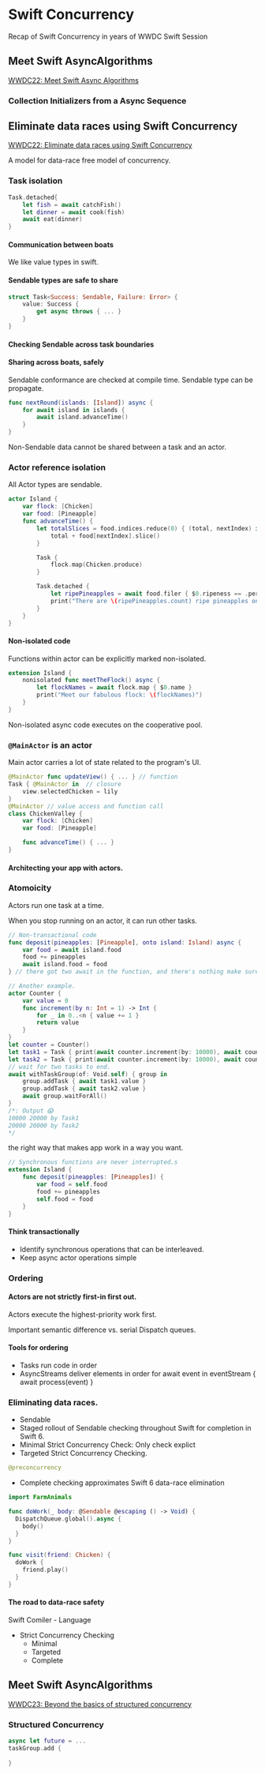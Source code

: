 # Swift Concurrency

Recap of Swift Concurrency in years of WWDC Swift Session

## Meet Swift AsyncAlgorithms
 [WWDC22: Meet Swift Async Algorithms](https://developer.apple.com/wwdc22/110355)

### Collection Initializers from a Async Sequence

## Eliminate data races using Swift Concurrency
[WWDC22: Eliminate data races using Swift Concurrency](https://developer.apple.com/wwdc22/110351)

A model for data-race free model of concurrency.

### Task isolation
```swift
Task.detached{
    let fish = await catchFish()
    let dinner = await cook(fish)
    await eat(dinner)
}
```

#### Communication between boats
We like value types in swift.

#### Sendable types are safe to share
```swift
struct Task<Success: Sendable, Failure: Error> {
    value: Success {
        get async throws { ... }
    }
}
```


#### Checking Sendable across task boundaries

#### Sharing across boats, safely

Sendable conformance are checked at compile time. Sendable type can be propagate.


```swift
func nextRound(islands: [Island]) async {
    for await island in islands {
        await island.advanceTime()
    }
}
```

Non-Sendable data cannot be shared between a task and an actor.

### Actor reference isolation
All Actor types are sendable.

```swift
actor Island {
    var flock: [Chicken]
    var food: [Pineapple]
    func advanceTime() {
        let totalSlices = food.indices.reduce(0) { (total, nextIndex) in 
            total + food[nextIndex].slice()
        }

        Task {
            flock.map(Chicken.produce)
        }

        Task.detached {
            let ripePineapples = await food.filer { $0.ripeness == .perfect }
            print("There are \(ripePineapples.count) ripe pineapples on the island.")
        }
    }
}
```

#### Non-isolated code
Functions within actor can be explicitly marked non-isolated.

```swift
extension Island {
    nonisolated func meetTheFlock() async {
        let flockNames = await flock.map { $0.name }
        print("Meet our fabulous flock: \(flockNames)")
    }
}
```
Non-isolated async code executes on the cooperative pool.

### `@MainActor` is an actor
Main actor carries a lot of state related to the program's UI.

```swift
@MainActor func updateView() { ... } // function
Task { @MainActor in  // closure
    view.selectedChicken = lily
}
@MainActor // value access and function call
class ChickenValley {
    var flock: [Chicken]
    var food: [Pineapple]

    func advanceTime() { ... }
}
```

#### Architecting your app with actors.

### Atomoicity
Actors run one task at a time.

When you stop running on an actor, it can run other tasks.
```swift
// Non-transactional code
func deposit(pineapples: [Pineapple], onto island: Island) async {
    var food = await island.food
    food += pineapples
    await island.food = food
} // there got two await in the function, and there's nothing make sure what happens inside.

// Another example.
actor Counter {
    var value = 0
    func increment(by n: Int = 1) -> Int {
        for _ in 0..<n { value += 1 }
        return value
    }
}
let counter = Counter()
let task1 = Task { print(await counter.increment(by: 10000), await counter.value, "by Task1") }
let task2 = Task { print(await counter.increment(by: 10000), await counter.value, "by Task2") }
// wait for two tasks to end.
await withTaskGroup(of: Void.self) { group in
    group.addTask { await task1.value }
    group.addTask { await task2.value }
    await group.waitForAll()
}
/*: Output 😱
10000 20000 by Task1
20000 20000 by Task2
*/
```
the right way that makes app work in a way you want.
```swift
// Synchronous functions are never interrupted.s
extension Island {
    func deposit(pineapples: [Pineapples]) {
        var food = self.food
        food += pineapples
        self.food = food
    }
}
```

#### Think transactionally
- Identify synchronous operations that can be interleaved.
- Keep async actor operations simple

### Ordering

#### Actors are not strictly first-in first out.
Actors execute the highest-priority work first.

Important semantic difference vs. serial Dispatch queues.

#### Tools for ordering
- Tasks run code in order
- AsyncStreams deliver elements in order
for await event in eventStream {
    await process(event)
}

### Eliminating data races.
- Sendable
- Staged rollout of Sendable checking throughout Swift for completion in Swift 6.
- Minimal Strict Concurrency Check: Only check explict
- Targeted Strict Concurrency Checking.
```swift
@preconcurrency
```
- Complete checking approximates Swift 6 data-race elimination
```swift
import FarmAnimals

func doWork(_ body: @Sendable @escaping () -> Void) {
  DispatchQueue.global().async {
    body()
  }
}

func visit(friend: Chicken) {
  doWork {
    friend.play()
  }
}
```

#### The road to data-race safety
Swift Comiler - Language
- Strict Concurrency Checking
    - Minimal
    - Targeted
    - Complete


## Meet Swift AsyncAlgorithms
 [WWDC23: Beyond the basics of structured concurrency](https://developer.apple.com/wwdc23/10170)

### Structured Concurrency
```swift
async let future = ...
taskGroup.add {
    
}
```
